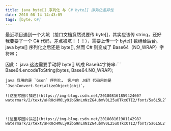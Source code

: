 ```yaml
---
title: java byte[] 序列化 与 C# byte[] 序列化差异性
date: 2018-08-14 14:43:05
tags: [byte，C#]
---
```


最近项目遇到一个大坑（接口文档竟然说要传 byte[]，其实应该传 string，还好我要要了一个 C# 代码，差点被坑！！！），需要上传一个 byte[] 数组给后台。 java byte[] 序列化之后还是 byte[], 然而 C# 则变成了 Base64（NO_WRAP）字符串；

因此： java 这边需要手动将 byte[] 转成  Base64字符串:```
Base64.encodeToString(bytes, Base64.NO_WRAP);
```
java 我用的是 `Gson` 序列化， 客户的 .NET 代码用的是 `JsonConvert.SerializeObject(obj)`。

![这里写图片描述](https://img-blog.csdn.net/20180816185942460?watermark/2/text/aHR0cHM6Ly9ibG9nLmNzZG4ubmV0L25uOTkxOTI2/font/5a6L5L2T/fontsize/400/fill/I0JBQkFCMA==/dissolve/70)



![这里写图片描述](https://img-blog.csdn.net/20180816190114298?watermark/2/text/aHR0cHM6Ly9ibG9nLmNzZG4ubmV0L25uOTkxOTI2/font/5a6L5L2T/fontsize/400/fill/I0JBQkFCMA==/dissolve/70)